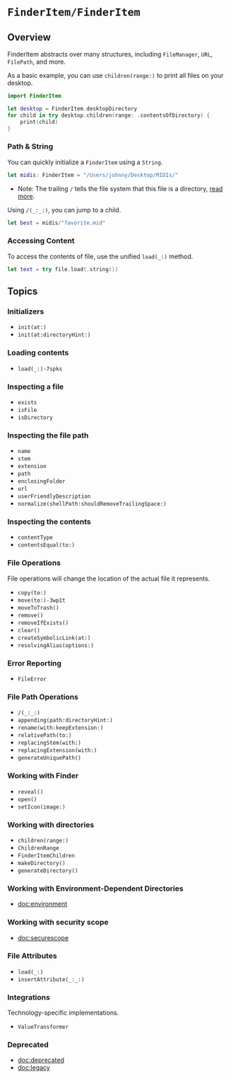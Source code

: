 # ``FinderItem/FinderItem``

## Overview

FinderItem abstracts over many structures, including `FileManager`, `URL`, `FilePath`, and more.

As a basic example, you can use ``children(range:)`` to print all files on your desktop.
```swift
import FinderItem

let desktop = FinderItem.desktopDirectory
for child in try desktop.children(range: .contentsOfDirectory) {
    print(child)
}
```

### Path & String

You can quickly initialize a `FinderItem` using a `String`.
```swift
let midis: FinderItem = "/Users/johnny/Desktop/MIDIs/"
```

- Note: The trailing `/` tells the file system that this file is a directory, [read more](<doc:filepath>).

Using ``/(_:_:)``, you can jump to a child. 
```swift
let best = midis/"favorite.mid"
```

### Accessing Content
To access the contents of file, use the unified ``load(_:)`` method.
```swift
let text = try file.load(.string())
```


## Topics

### Initializers
- ``init(at:)``
- ``init(at:directoryHint:)``

### Loading contents
- ``load(_:)-7spks``

### Inspecting a file
- ``exists``
- ``isFile``
- ``isDirectory``


### Inspecting the file path
- ``name``
- ``stem``
- ``extension``
- ``path``
- ``enclosingFolder``
- ``url``
- ``userFriendlyDescription``
- ``normalize(shellPath:shouldRemoveTrailingSpace:)``

### Inspecting the contents
- ``contentType``
- ``contentsEqual(to:)``

### File Operations
File operations will change the location of the actual file it represents.
- ``copy(to:)``
- ``move(to:)-3wp1t``
- ``moveToTrash()``
- ``remove()``
- ``removeIfExists()``
- ``clear()``
- ``createSymbolicLink(at:)``
- ``resolvingAlias(options:)``

### Error Reporting
- ``FileError``

### File Path Operations
- ``/(_:_:)``
- ``appending(path:directoryHint:)``
- ``rename(with:keepExtension:)``
- ``relativePath(to:)``
- ``replacingStem(with:)``
- ``replacingExtension(with:)``
- ``generateUniquePath()``

### Working with Finder
- ``reveal()``
- ``open()``
- ``setIcon(image:)``

### Working with directories
- ``children(range:)``
- ``ChildrenRange``
- ``FinderItemChildren``
- ``makeDirectory()``
- ``generateDirectory()``

### Working with Environment-Dependent Directories
- <doc:environment>

### Working with security scope
- <doc:securescope>

### File Attributes
- ``load(_:)``
- ``insertAttribute(_:_:)``

### Integrations
Technology-specific implementations.
- ``ValueTransformer``

### Deprecated
- <doc:deprecated>
- <doc:legacy>
